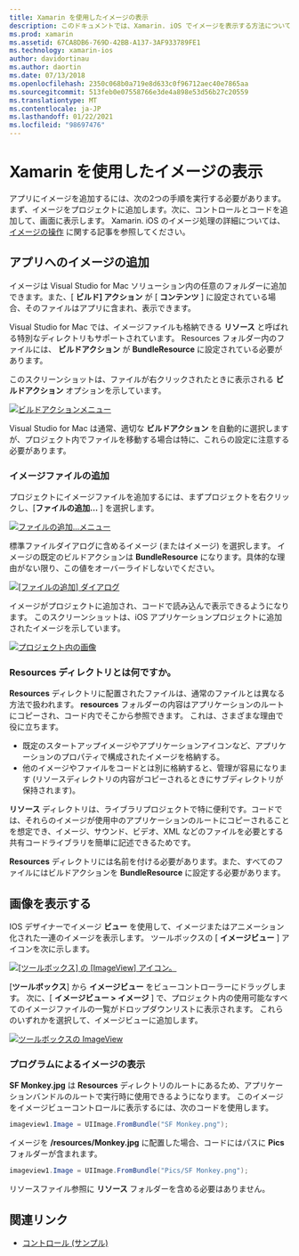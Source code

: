 ```yaml
---
title: Xamarin を使用したイメージの表示
description: このドキュメントでは、Xamarin. iOS でイメージを表示する方法について説明します。 プログラムまたは iOS Designer を使用して、アプリにイメージを追加する方法について説明します。
ms.prod: xamarin
ms.assetid: 67CA8DB6-769D-42BB-A137-3AF933789FE1
ms.technology: xamarin-ios
author: davidortinau
ms.author: daortin
ms.date: 07/13/2018
ms.openlocfilehash: 2350c068b0a719e8d633c0f96712aec40e7865aa
ms.sourcegitcommit: 513feb0e07558766e3de4a898e53d56b27c20559
ms.translationtype: MT
ms.contentlocale: ja-JP
ms.lasthandoff: 01/22/2021
ms.locfileid: "98697476"
---
```

# <a name="displaying-images-with-xamarinios"></a>Xamarin を使用したイメージの表示

アプリにイメージを追加するには、次の2つの手順を実行する必要があります。まず、イメージをプロジェクトに追加します。次に、コントロールとコードを追加して、画面に表示します。 Xamarin. iOS のイメージ処理の詳細については、 [イメージの操作](~/ios/app-fundamentals/images-icons/index.md) に関する記事を参照してください。

## <a name="adding-images-to-your-app"></a>アプリへのイメージの追加

イメージは Visual Studio for Mac ソリューション内の任意のフォルダーに追加できます。また、[ **ビルド] アクション** が [ **コンテンツ** ] に設定されている場合、そのファイルはアプリに含まれ、表示できます。

Visual Studio for Mac では、イメージファイルも格納できる **リソース** と呼ばれる特別なディレクトリもサポートされています。 Resources フォルダー内のファイルには、 **ビルドアクション** が **BundleResource** に設定されている必要があります。

このスクリーンショットは、ファイルが右クリックされたときに表示される **ビルドアクション** オプションを示しています。

 [![ビルドアクションメニュー](image-images/image30a.png)](image-images/image30a.png#lightbox)

Visual Studio for Mac は通常、適切な **ビルドアクション** を自動的に選択しますが、プロジェクト内でファイルを移動する場合は特に、これらの設定に注意する必要があります。

### <a name="adding-an-image-file"></a>イメージファイルの追加

プロジェクトにイメージファイルを追加するには、まずプロジェクトを右クリックし、[**ファイルの追加...** ] を選択します。

 [![ファイルの追加...メニュー](image-images/image31a.png)](image-images/image31a.png#lightbox)

標準ファイルダイアログに含めるイメージ (またはイメージ) を選択します。 イメージの既定のビルドアクションは **BundleResource** になります。具体的な理由がない限り、この値をオーバーライドしないでください。

 [![[ファイルの追加] ダイアログ](image-images/image32a.png)](image-images/image32a.png#lightbox)

イメージがプロジェクトに追加され、コードで読み込んで表示できるようになります。 このスクリーンショットは、iOS アプリケーションプロジェクトに追加されたイメージを示しています。

 [![プロジェクト内の画像](image-images/image33a.png)](image-images/image33a.png#lightbox)

### <a name="what-is-the-resources-directory"></a>Resources ディレクトリとは何ですか。

**Resources** ディレクトリに配置されたファイルは、通常のファイルとは異なる方法で扱われます。 **resources** フォルダーの内容はアプリケーションのルートにコピーされ、コード内でそこから参照できます。 これは、さまざまな理由で役に立ちます。

- 既定のスタートアップイメージやアプリケーションアイコンなど、アプリケーションのプロパティで構成されたイメージを格納する。
- 他のイメージやファイルをコードとは別に格納すると、管理が容易になります (リソースディレクトリの内容がコピーされるときにサブディレクトリが保持されます)。

**リソース** ディレクトリは、ライブラリプロジェクトで特に便利です。コードでは、それらのイメージが使用中のアプリケーションのルートにコピーされることを想定でき、イメージ、サウンド、ビデオ、XML などのファイルを必要とする共有コードライブラリを簡単に記述できるためです。

**Resources** ディレクトリには名前を付ける必要があります。また、すべてのファイルにはビルドアクションを **BundleResource** に設定する必要があります。

## <a name="displaying-the-image"></a>画像を表示する

IOS デザイナーでイメージ **ビュー** を使用して、イメージまたはアニメーション化された一連のイメージを表示します。 ツールボックスの [ **イメージビュー** ] アイコンを次に示します。

 [![[ツールボックス] の [ImageView] アイコン。](image-images/image35a.png)](image-images/image35.png#lightbox)

[**ツールボックス**] から **イメージビュー** をビューコントローラーにドラッグします。 次に、[ **イメージビュー > イメージ** ] で、プロジェクト内の使用可能なすべてのイメージファイルの一覧がドロップダウンリストに表示されます。 これらのいずれかを選択して、イメージビューに追加します。

 [![ツールボックスの ImageView](image-images/image36a.png)](image-images/image36.png#lightbox)

### <a name="displaying-the-image-programmatically"></a>プログラムによるイメージの表示

**SF Monkey.jpg** は **Resources** ディレクトリのルートにあるため、アプリケーションバンドルのルートで実行時に使用できるようになります。 このイメージをイメージビューコントロールに表示するには、次のコードを使用します。

```csharp
imageview1.Image = UIImage.FromBundle("SF Monkey.png");
```

イメージを **/resources/Monkey.jpg** に配置した場合、コードにはパスに **Pics** フォルダーが含まれます。

```csharp
imageview1.Image = UIImage.FromBundle("Pics/SF Monkey.png");
```

リソースファイル参照に **リソース** フォルダーを含める必要はありません。

## <a name="related-links"></a>関連リンク

- [コントロール (サンプル)](/samples/xamarin/ios-samples/controls)